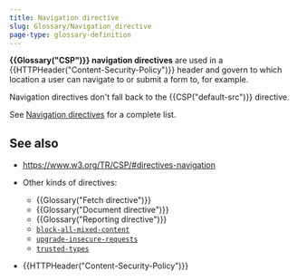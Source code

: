 ```yaml
---
title: Navigation directive
slug: Glossary/Navigation_directive
page-type: glossary-definition
---
```




**{{Glossary("CSP")}} navigation directives** are used in a {{HTTPHeader("Content-Security-Policy")}} header and govern to which location a user can navigate to or submit a form to, for example.

Navigation directives don't fall back to the {{CSP("default-src")}} directive.

See [Navigation directives](/Web/HTTP/Headers/Content-Security-Policy#navigation_directives) for a complete list.

## See also

- <https://www.w3.org/TR/CSP/#directives-navigation>
- Other kinds of directives:

  - {{Glossary("Fetch directive")}}
  - {{Glossary("Document directive")}}
  - {{Glossary("Reporting directive")}}
  - [`block-all-mixed-content`](/Web/HTTP/Headers/Content-Security-Policy/block-all-mixed-content)
  - [`upgrade-insecure-requests`](/Web/HTTP/Headers/Content-Security-Policy/upgrade-insecure-requests)
  - [`trusted-types`](/Web/HTTP/Headers/Content-Security-Policy/trusted-types)

- {{HTTPHeader("Content-Security-Policy")}}
